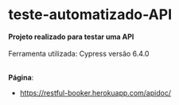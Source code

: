 # teste-automatizado-API

<b>Projeto realizado para testar uma API</b>
<br><br>
Ferramenta utilizada: Cypress versão 6.4.0
<br><br>

<b>Página</b>:<br>
- https://restful-booker.herokuapp.com/apidoc/
